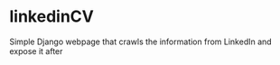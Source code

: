 linkedinCV
==========

Simple Django webpage that crawls the information from LinkedIn and expose it after

